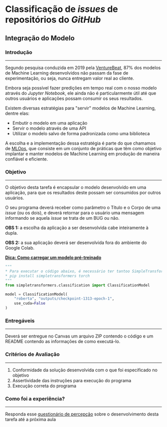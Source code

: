 # Classificação de _issues_ de repositórios do _GitHub_

## Integração do Modelo

### Introdução
<hr>

Segundo pesquisa conduzida em 2019 pela [VentureBeat](https://venturebeat.com/2019/07/19/why-do-87-of-data-science-projects-never-make-it-into-production/), 87% dos modelos de Machine Learning desenvolvidos não passam da fase de experimentação, ou seja, nunca entregam valor real ao cliente. 

Embora seja possível fazer predições em tempo real com o nosso modelo através do _Jupyter Notebook_, ele ainda não é particularmente útil até que outros usuários e aplicações possam consumir os seus resultados. 

Existem diversas estratégias para "servir" modelos de Machine Learning, dentre elas:
* Embutir o modelo em uma aplicação
* Servir o modelo através de uma API
* Utilizar o modelo salvo de forma padronizada como uma biblioteca

A escolha e a implementação dessa estratégia é parte do que chamamos de [MLOps](https://towardsdatascience.com/what-is-mlops-everything-you-must-know-to-get-started-523f2d0b8bd8), que consiste em um conjunto de práticas que têm como objetivo implantar e manter modelos de Machine Learning em produção de maneira confiável e eficiente. 

### Objetivo
<hr>

O objetivo desta tarefa é encapsular o modelo desenvolvido em uma aplicação, para que os resultados deste possam ser consumidos por outros usuários.

O seu programa deverá receber como parâmetro o Título e o Corpo de uma _issue_ (ou os dois), e deverá retornar para o usuário uma mensagem informando se aquela _issue_
se trata de um BUG ou não.

**OBS 1:** a escolha da aplicação a ser desenvolvida cabe inteiramente à dupla.

**OBS 2:** a sua aplicação deverá ser desenvolvida fora do ambiente do Google Colab.

**[Dica: Como carregar um modelo pré-treinado](https://simpletransformers.ai/docs/usage/#loading-a-local-save)**

```python
"""
* Para executar o código abaixo, é necessário ter tantoo SimpleTransformers quanto o Torch instalados
* pip install simpletransformers torch
"""
from simpletransformers.classification import ClassificationModel

model = ClassificationModel(
    "roberta", "outputs/checkpoint-1313-epoch-1",
    use_cuda=False
)
```

### Entregáveis
<hr>

Deverá ser entregue no Canvas um arquivo ZIP contendo o código e um README contendo as informações de como executá-lo.

### Critérios de Avaliação
<hr>

1. Conformidade da solução desenvolvida com o que foi especificado no objetivo
2. Assertividade das instruções para execução do programa
3. Execução correta do programa

### Como foi a experiência?
<hr>

Responda esse [questionário de percepção](https://forms.gle/xeQ9MzEtw8rxQ1caA) sobre o desenvolvimento desta tarefa até a próxima aula
